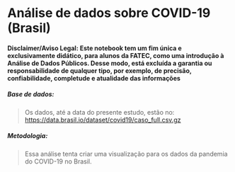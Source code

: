 # Análise de dados sobre COVID-19 (Brasil)

#### Disclaimer/Aviso Legal: Este notebook tem um fim única e exclusivamente didático, para alunos da FATEC, como uma introdução à Análise de Dados Públicos. Desse modo, está excluída a garantia ou responsabilidade de qualquer tipo, por exemplo, de precisão, confiabilidade, completude e atualidade das informações

##### Base de dados:
>  Os dados, até a data do presente estudo, estão no: https://data.brasil.io/dataset/covid19/caso_full.csv.gz

##### Metodologia:
> Essa análise tenta criar uma visualização para os dados da pandemia do COVID-19 no Brasil.
